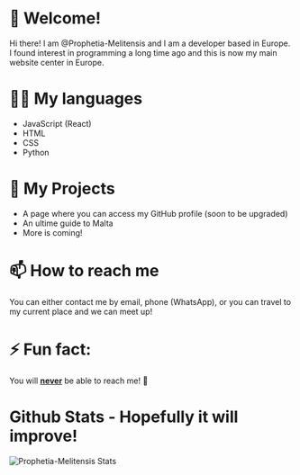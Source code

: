 # 👋 Welcome!
Hi there! I am @Prophetia-Melitensis and I am a developer based in Europe. I found interest in programming a long time ago and this is now my main website center in Europe.
# 👨‍💻 My languages 
- JavaScript (React)
- HTML
- CSS
- Python
# 🌱 My Projects
- A page where you can access my GitHub profile (soon to be upgraded)
- An ultime guide to Malta
- More is coming!
# 📫 How to reach me
You can either contact me by email, phone (WhatsApp), or you can travel to my current place and we can meet up!
# ⚡ Fun fact:
You will <ins>**never**</ins> be able to reach me! 🤣
# Github Stats - Hopefully it will improve!
![Prophetia-Melitensis Stats](https://github-readme-stats.vercel.app/api?username=prophetia-melitensis&show_icons=true&theme=transparent)
